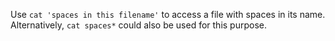 Use `cat 'spaces in this filename'` to access a file with spaces in its name. Alternatively, `cat spaces*` could also be used for this purpose.